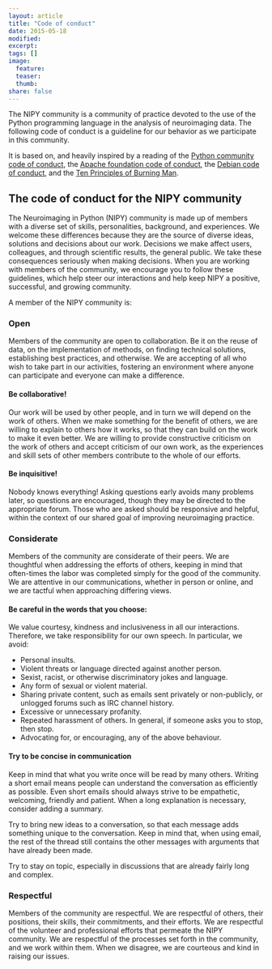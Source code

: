 ```yaml
---
layout: article
title: "Code of conduct"
date: 2015-05-18
modified:
excerpt:
tags: []
image:
  feature:
  teaser:
  thumb:
share: false
---
```


The NIPY community is a community of practice devoted to the use of the Python programming language in the analysis of neuroimaging data. The following code of conduct is a guideline for our behavior as we participate in this community.

It is based on, and heavily inspired by a reading of the [Python community code of conduct](https://www.python.org/psf/codeofconduct/), the [Apache foundation code of conduct](http://www.apache.org/foundation/policies/conduct.html), the [Debian code of conduct](https://www.debian.org/code_of_conduct), and the [Ten Principles of Burning Man](http://survival.burningman.com/culture/the-10-principles/).


## The code of conduct for the NIPY community

The Neuroimaging in Python (NIPY) community is made up of members with a diverse set of skills, personalities, background, and experiences. We welcome these differences because they are the source of diverse ideas, solutions and decisions about our work. Decisions we make affect users, colleagues, and through scientific results, the general public. We take these consequences seriously when making decisions. When you are working with members of the community, we encourage you to follow these guidelines, which help steer our interactions and help keep NIPY a positive, successful, and growing community.

A member of the NIPY community is:

### Open

Members of the community are open to collaboration. Be it on the reuse of data, on the implementation of methods, on finding technical solutions, establishing best practices, and otherwise. We are accepting of all who wish to take part in our activities, fostering an environment where anyone can participate and everyone can make a difference.

#### Be collaborative!

Our work will be used by other people, and in turn we will depend on the work of others. When we make something for the benefit of others, we are willing to explain to others how it works, so that they can build on the work to make it even better. We are willing to provide constructive criticism on the work of others and accept criticism of our own work, as the experiences and skill sets of other members contribute to the whole of our efforts.

#### Be inquisitive!

Nobody knows everything! Asking questions early avoids many problems later, so questions are encouraged, though they may be directed to the appropriate forum. Those who are asked should be responsive and helpful, within the context of our shared goal of improving neuroimaging practice.

### Considerate

Members of the community are considerate of their peers. We are thoughtful when addressing the efforts of others, keeping in mind that often-times the labor was completed simply for the good of the community. We are attentive in our communications, whether in person or online, and we are tactful when approaching differing views.

#### Be careful in the words that you choose:

We value courtesy, kindness and inclusiveness in all our interactions. Therefore, we take responsibility for our own speech. 
In particular, we avoid:

- Personal insults.
- Violent threats or language directed against another person.
- Sexist, racist, or otherwise discriminatory jokes and language.
- Any form of sexual or violent material.
- Sharing private content, such as emails sent privately or non-publicly, or unlogged forums such as IRC channel history.
- Excessive or unnecessary profanity.
- Repeated harassment of others. In general, if someone asks you to stop, then stop.
- Advocating for, or encouraging, any of the above behaviour.

#### Try to be concise in communication

Keep in mind that what you write once will be read by many others. Writing a short email means people can understand the conversation as efficiently as possible. Even short emails should always strive to be empathetic, welcoming, friendly and patient. When a long explanation is necessary, consider adding a summary.

Try to bring new ideas to a conversation, so that each message adds something unique to the conversation. Keep in mind that, when using email, the rest of the thread still contains the other messages with arguments that have already been made.

Try to stay on topic, especially in discussions that are already fairly long and complex.

### Respectful

Members of the community are respectful. We are respectful of others, their positions, their skills, their commitments, and their efforts. We are respectful of the volunteer and professional efforts that permeate the NIPY community. We are respectful of the processes set forth in the community, and we work within them. When we disagree, we are courteous and kind in raising our issues.